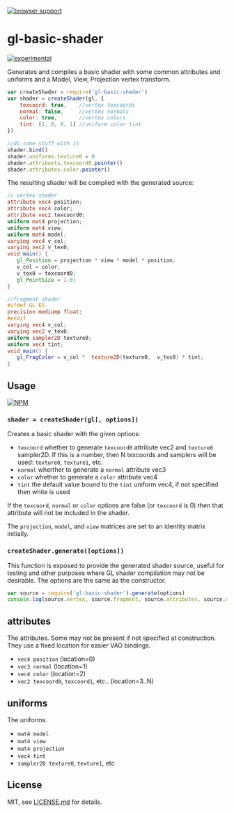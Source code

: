 [![browser support](https://ci.testling.com/mattdesl/gl-basic-shader.png)](https://ci.testling.com/mattdesl/gl-basic-shader)

# gl-basic-shader

[![experimental](http://badges.github.io/stability-badges/dist/experimental.svg)](http://github.com/badges/stability-badges)

Generates and compiles a basic shader with some common attributes and uniforms and a Model, View, Projection vertex transform.

```js
var createShader = require('gl-basic-shader')
var shader = createShader(gl, {
	texcoord: true,    //vertex texcoords
	normal: false,     //vertex normals
	color: true,       //vertex colors
	tint: [1, 0, 0, 1] //uniform color tint
})

//do some stuff with it
shader.bind()
shader.uniforms.texture0 = 0
shader.attribuets.texcoord0.pointer() 
shader.attributes.color.pointer()
```

The resulting shader will be compiled with the generated source:

```glsl
// vertex shader
attribute vec4 position;
attribute vec4 color;
attribute vec2 texcoord0;
uniform mat4 projection;
uniform mat4 view;
uniform mat4 model;
varying vec4 v_col;
varying vec2 v_tex0;
void main() {
   gl_Position = projection * view * model * position;
   v_col = color;
   v_tex0 = texcoord0;
   gl_PointSize = 1.0;
}

//fragment shader 
#ifdef GL_ES
precision mediump float;
#endif
varying vec4 v_col;
varying vec2 v_tex0;
uniform sampler2D texture0;
uniform vec4 tint;
void main() {
   gl_FragColor = v_col *  texture2D(texture0,  v_tex0) * tint;
}
```

## Usage

[![NPM](https://nodei.co/npm/gl-basic-shader.png)](https://nodei.co/npm/gl-basic-shader/)

### `shader = createShader(gl[, options])`

Creates a basic shader with the given options:

- `texcoord` whether to generate `texcoord0` attribute vec2 and `texture0` sampler2D. If this is a number, then N texcoords and samplers will be used: `texture0`, `texture1`, etc.
- `normal` wherther to generate a `normal` attribute vec3
- `color` whether to generate a `color` attribute vec4
- `tint` the default value bound to the `tint` uniform vec4, if not specified then white is used

If the `texcoord`, `normal` or `color` options are false (or `texcoord` is 0) then that attribute will not be included in the shader.

The `projection`, `model`, and `view` matrices are set to an identity matrix initially. 

### `createShader.generate([options])`

This function is exposed to provide the generated shader source, useful for testing and other purposes where GL shader compilation may not be desirable. The options are the same as the constructor.


```js
var source = require('gl-basic-shader').generate(options)
console.log(source.vertex, source.fragment, source.attributes, source.uniforms)
```

## attributes

The attributes. Some may not be present if not specified at construction. They use a fixed location for easier VAO bindings.

- `vec4 position` (location=0)
- `vec3 normal` (location=1)
- `vec4 color` (location=2)
- `vec2 texcoord0`, `texcoord1`, etc.. (location=3..N)

## uniforms

The uniforms. 

- `mat4 model`
- `mat4 view`
- `mat4 projection`
- `vec4 tint`
- `sampler2D texture0`, `texture1`, etc

## License

MIT, see [LICENSE.md](http://github.com/mattdesl/gl-basic-shader/blob/master/LICENSE.md) for details.
